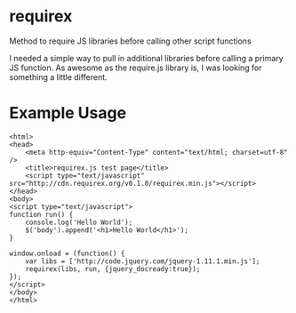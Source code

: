 requirex
========

Method to require JS libraries before calling other script functions

I needed a simple way to pull in additional libraries before calling a primary JS function.
As awesome as the require.js library is, I was looking for something a little different.

Example Usage
=============

    <html>
    <head>
        <meta http-equiv="Content-Type" content="text/html; charset=utf-8" />
        <title>requirex.js test page</title>
        <script type="text/javascript" src="http://cdn.requirex.org/v0.1.0/requirex.min.js"></script>
    </head>
    <body>
    <script type="text/javascript">
    function run() {
        console.log('Hello World');
        $('body').append('<h1>Hello World</h1>');
    }
    
    window.onload = (function() {
        var libs = ['http://code.jquery.com/jquery-1.11.1.min.js'];
        requirex(libs, run, {jquery_docready:true});
    });
    </script>
    </body>
    </html>
